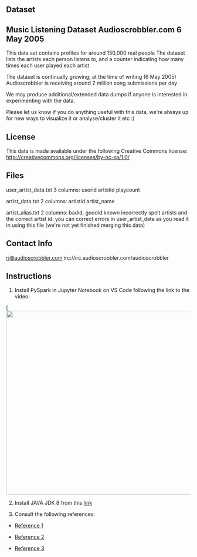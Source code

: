 ## Dataset

Music Listening Dataset
Audioscrobbler.com
6 May 2005
--------------------------------

This data set contains profiles for around 150,000 real people
The dataset lists the artists each person listens to, and a counter
indicating how many times each user played each artist

The dataset is continually growing; at the time of writing (6 May 2005) 
Audioscrobbler is receiving around 2 million song submissions per day

We may produce additional/extended data dumps if anyone is interested 
in experimenting with the data. 

Please let us know if you do anything useful with this data, we're always
up for new ways to visualize it or analyse/cluster it etc :)


License
-------

This data is made available under the following Creative Commons license:
http://creativecommons.org/licenses/by-nc-sa/1.0/


Files
-----

user_artist_data.txt
    3 columns: userid artistid playcount

artist_data.txt
    2 columns: artistid artist_name

artist_alias.txt
    2 columns: badid, goodid
    known incorrectly spelt artists and the correct artist id. 
    you can correct errors in user_artist_data as you read it in using this file
    (we're not yet finished merging this data)
    
    
Contact Info
------------
rj@audioscrobbler.com
irc://irc.audioscrobbler.com/audioscrobbler

## Instructions

1. Install PySpark in Jupyter Notebook on VS Code following the link to the video:

[[<img src="https://img.youtube.com/vi/VeMO7cD7gx4/hqdefault.jpg" width="700" height="500"
/>](https://www.youtube.com/watch?v=VeMO7cD7gx4)

2. Install JAVA JDK 8 from this [link](https://www.oracle.com/java/technologies/downloads/#java8-mac)

3. Consult the following references:

+ [Reference 1](https://github.com/ADBI-Project/Project1/tree/master)

+ [Reference 2](https://spark.apache.org/docs/latest/mllib-collaborative-filtering.html)

+ [Reference 3](https://github.com/recommenders-team/recommenders/blob/main/examples/02_model_collaborative_filtering/als_deep_dive.ipynb)

